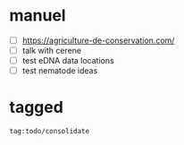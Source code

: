 # manuel
- [ ] https://agriculture-de-conservation.com/
- [ ] talk with cerene
- [ ] test eDNA data locations
- [ ] test nematode ideas
# tagged
```query
tag:todo/consolidate
```
